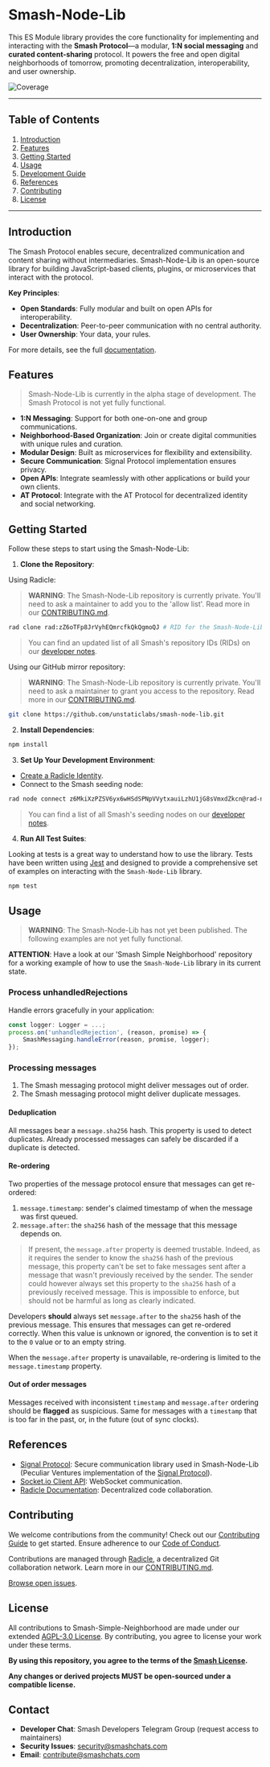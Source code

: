 # Smash-Node-Lib

This ES Module library provides the core functionality for implementing and interacting with the **Smash Protocol**—a modular, **1:N social messaging** and **curated content-sharing** protocol.
It powers the free and open digital neighborhoods of tomorrow, promoting decentralization, interoperability, and user ownership.

![Coverage](https://img.shields.io/endpoint?url=https://gist.githubusercontent.com/smashchatsdev/237cf77f566685841725f2001c1987f7/raw/jest-coverage-comment__main.json)

<!-- ![License](https://img.shields.io/github/license/unstaticlabs/smash-node-lib)
![Version](https://img.shields.io/github/package-json/v/unstaticlabs/smash-node-lib) -->

---

## **Table of Contents**

1. [Introduction](#introduction)
2. [Features](#features)
3. [Getting Started](#getting-started)
4. [Usage](#usage)
5. [Development Guide](#development-guide)
6. [References](#references)
7. [Contributing](#contributing)
8. [License](#license)

---

## **Introduction**

The Smash Protocol enables secure, decentralized communication and content sharing without intermediaries. Smash-Node-Lib is an open-source library for building JavaScript-based clients, plugins, or microservices that interact with the protocol.

**Key Principles**:

- **Open Standards**: Fully modular and built on open APIs for interoperability.
- **Decentralization**: Peer-to-peer communication with no central authority.
- **User Ownership**: Your data, your rules.

For more details, see the full [documentation](./docs/README.md).

## **Features**

> Smash-Node-Lib is currently in the alpha stage of development.
> The Smash Protocol is not yet fully functional.

- **1:N Messaging**: Support for both one-on-one and group communications.
- **Neighborhood-Based Organization**: Join or create digital communities with unique rules and curation.
- **Modular Design**: Built as microservices for flexibility and extensibility.
- **Secure Communication**: Signal Protocol implementation ensures privacy.
- **Open APIs**: Integrate seamlessly with other applications or build your own clients.
- **AT Protocol**: Integrate with the AT Protocol for decentralized identity and social networking.

## **Getting Started**

Follow these steps to start using the Smash-Node-Lib:

1. **Clone the Repository**:

Using Radicle:

> **WARNING**: The Smash-Node-Lib repository is currently private.
> You'll need to ask a maintainer to add you to the 'allow list'.
> Read more in our [CONTRIBUTING.md](./docs/CONTRIBUTING.md).

```bash
rad clone rad:zZ6oTFp8JrVyhEQmrcfkQkQgmoQJ # RID for the Smash-Node-Lib repo
```

> You can find an updated list of all Smash's repository IDs (RIDs) on our [developer notes](https://dev.smashchats.com/radicle%20repos).

Using our GitHub mirror repository:

> **WARNING**: The Smash-Node-Lib repository is currently private.
> You'll need to ask a maintainer to grant you access to the repository.
> Read more in our [CONTRIBUTING.md](./docs/CONTRIBUTING.md).

```bash
git clone https://github.com/unstaticlabs/smash-node-lib.git
```

2. **Install Dependencies**:

```bash
npm install
```

3. **Set Up Your Development Environment**:

- [Create a Radicle Identity](https://radicle.xyz/guides/user#come-into-being-from-the-elliptic-aether).
- Connect to the Smash seeding node:

```bash
rad node connect z6MkiXzPZSV6yx6wHSdSPNpVVytxauiLzhU1jG8sVmxdZkcn@rad-node.smashchats.com:8778
```

> You can find a list of all Smash's seeding nodes on our [developer notes](https://dev.smashchats.com/radicle%20seeding%20node).

4. **Run All Test Suites**:

Looking at tests is a great way to understand how to use the library.
Tests have been written using [Jest](https://jestjs.io/) and designed to provide a comprehensive set of examples on interacting with the `Smash-Node-Lib` library.

```bash
npm test
```

## **Usage**

> **WARNING**: The Smash-Node-Lib has not yet been published.
> The following examples are not yet fully functional.

**ATTENTION**: Have a look at our 'Smash Simple Neighborhood' repository for a working example of how to use the `Smash-Node-Lib` library in its current state.

### **Process unhandledRejections**

Handle errors gracefully in your application:

```typescript
const logger: Logger = ...;
process.on('unhandledRejection', (reason, promise) => {
    SmashMessaging.handleError(reason, promise, logger);
});
```

### **Processing messages**

1. The Smash messaging protocol might deliver messages out of order.
2. The Smash messaging protocol might deliver duplicate messages.

#### Deduplication

All messages bear a `message.sha256` hash.
This property is used to detect duplicates.
Already processed messages can safely be discarded if a duplicate is detected.

#### Re-ordering

Two properties of the message protocol ensure that messages can get re-ordered:

1. `message.timestamp`: sender's claimed timestamp of when the message was first queued.
2. `message.after`: the `sha256` hash of the message that this message depends on.

> If present, the `message.after` property is deemed trustable.
> Indeed, as it requires the sender to know the `sha256` hash of the previous message,
> this property can't be set to fake messages sent after a message that wasn't previously received by the sender.
> The sender could however always set this property to the `sha256` hash of a previously received message.
> This is impossible to enforce, but should not be harmful as long as clearly indicated.

Developers **should** always set `message.after` to the `sha256` hash of the previous message.
This ensures that messages can get re-ordered correctly.
When this value is unknown or ignored, the convention is to set it to the `0` value or to an empty string.

When the `message.after` property is unavailable, re-ordering is limited to the `message.timestamp` property.

#### Out of order messages

Messages received with inconsistent `timestamp` and `message.after` ordering should be **flagged** as suspicious.
Same for messages with a `timestamp` that is too far in the past, or, in the future (out of sync clocks).

## **References**

- [Signal Protocol](https://github.com/PeculiarVentures/2key-ratchet): Secure communication library used in Smash-Node-Lib (Peculiar Ventures implementation of the [Signal Protocol](https://signal.org/docs/)).
- [Socket.io Client API](https://socket.io/docs/v4/client-api/): WebSocket communication.
- [Radicle Documentation](https://radicle.xyz/docs/): Decentralized code collaboration.

## **Contributing**

We welcome contributions from the community! Check out our [Contributing Guide](./docs/CONTRIBUTING.md) to get started. Ensure adherence to our [Code of Conduct](./docs/CODE_OF_CONDUCT.md).

Contributions are managed through [Radicle](https://radicle.xyz/), a decentralized Git collaboration network. Learn more in our [CONTRIBUTING.md](./docs/CONTRIBUTING.md).

[Browse open issues](https://app.radicle.xyz/nodes/seed.radicle.garden/rad:zZ6oTFp8JrVyhEQmrcfkQkQgmoQJ/issues).

## **License**

All contributions to Smash-Simple-Neighborhood are made under our extended [AGPL-3.0 License](./LICENSE).
By contributing, you agree to license your work under these terms.

**By using this repository, you agree to the terms of the [Smash License](./LICENSE).**

**Any changes or derived projects MUST be open-sourced under a compatible license.**

## **Contact**

- **Developer Chat**: Smash Developers Telegram Group (request access to maintainers)
- **Security Issues**: [security@smashchats.com](mailto:security@smashchats.com)
- **Email**: [contribute@smashchats.com](mailto:contribute@smashchats.com)
